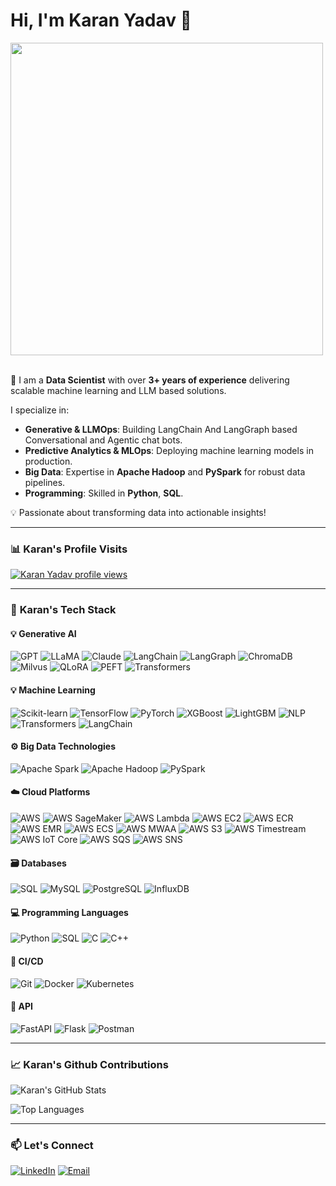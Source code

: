 # Hi, I'm Karan Yadav 👋

<img src="https://github.com/Anmol-Baranwal/Cool-GIFs-For-GitHub/assets/74038190/219bcc70-f5dc-466b-9a60-29653d8e8433" width="500">
<br><br>

🌟 I am a **Data Scientist** with over **3+ years of experience** delivering scalable machine learning and LLM based solutions.      
   
   I specialize in:  
  - **Generative & LLMOps**: Building LangChain And LangGraph based Conversational and Agentic chat bots. 
  - **Predictive Analytics & MLOps**: Deploying machine learning models in production.  
  - **Big Data**: Expertise in **Apache Hadoop** and **PySpark** for robust data pipelines.  
  - **Programming**: Skilled in **Python**, **SQL**.  

💡 Passionate about transforming data into actionable insights!  

---
### 📊 **Karan's Profile Visits**

[![Karan Yadav profile views](https://u8views.com/api/v1/github/profiles/76391007/views/day-week-month-total-count.svg)](https://u8views.com/github/karanyadav14)

---


### 🚀 **Karan's Tech Stack**

#### 💡 **Generative AI**
![GPT](https://img.shields.io/badge/GPT-8A2BE2?style=for-the-badge&logo=openai&logoColor=white)
![LLaMA](https://img.shields.io/badge/LLaMA-3C3C3C?style=for-the-badge&logo=meta&logoColor=white)
![Claude](https://img.shields.io/badge/Claude-9B59B6?style=for-the-badge&logo=anthropic&logoColor=white)
![LangChain](https://img.shields.io/badge/LangChain-009688?style=for-the-badge&logo=python&logoColor=white)
![LangGraph](https://img.shields.io/badge/LangGraph-607D8B?style=for-the-badge&logo=python&logoColor=white)
![ChromaDB](https://img.shields.io/badge/ChromaDB-1E88E5?style=for-the-badge&logo=postgresql&logoColor=white)
![Milvus](https://img.shields.io/badge/Milvus-5C6BC0?style=for-the-badge&logo=milvus&logoColor=white)
![QLoRA](https://img.shields.io/badge/QLoRA-4CAF50?style=for-the-badge&logo=nvidia&logoColor=white)
![PEFT](https://img.shields.io/badge/PEFT-F06292?style=for-the-badge&logo=pytorch&logoColor=white)
![Transformers](https://img.shields.io/badge/Transformers-2D3748?style=for-the-badge&logo=transformers&logoColor=white)


#### 💡 **Machine Learning**
![Scikit-learn](https://img.shields.io/badge/Scikit--learn-F7931E?style=for-the-badge&logo=scikit-learn&logoColor=white)
![TensorFlow](https://img.shields.io/badge/TensorFlow-FF6F00?style=for-the-badge&logo=tensorflow&logoColor=white)
![PyTorch](https://img.shields.io/badge/PyTorch-EE4C2C?style=for-the-badge&logo=pytorch&logoColor=white)
![XGBoost](https://img.shields.io/badge/XGBoost-FF9900?style=for-the-badge&logo=xgboost&logoColor=white)
![LightGBM](https://img.shields.io/badge/LightGBM-00D2FF?style=for-the-badge&logo=lightgbm&logoColor=white)
![NLP](https://img.shields.io/badge/NLP-7F5C2F?style=for-the-badge&logo=python&logoColor=white)
![Transformers](https://img.shields.io/badge/Transformers-2D3748?style=for-the-badge&logo=transformers&logoColor=white)
![LangChain](https://img.shields.io/badge/LangChain-009688?style=for-the-badge&logo=python&logoColor=white)

#### ⚙️ **Big Data Technologies**
![Apache Spark](https://img.shields.io/badge/Apache_Spark-E35B1D?style=for-the-badge&logo=apachespark&logoColor=white)
![Apache Hadoop](https://img.shields.io/badge/Apache_Hadoop-66CCFF?style=for-the-badge&logo=apachehadoop&logoColor=white)
![PySpark](https://img.shields.io/badge/PySpark-FF2D00?style=for-the-badge&logo=apachepyspark&logoColor=white)

#### ☁️ **Cloud Platforms**
![AWS](https://img.shields.io/badge/AWS-232F3E?style=for-the-badge&logo=amazonaws&logoColor=white)
![AWS SageMaker](https://img.shields.io/badge/AWS_SageMaker-FF9900?style=for-the-badge&logo=amazonaws&logoColor=white)
![AWS Lambda](https://img.shields.io/badge/AWS_Lambda-4B1F23?style=for-the-badge&logo=aws&logoColor=white)
![AWS EC2](https://img.shields.io/badge/AWS_EC2-FF9900?style=for-the-badge&logo=aws&logoColor=white)
![AWS ECR](https://img.shields.io/badge/AWS_ECR-FF6F00?style=for-the-badge&logo=amazonaws&logoColor=white)
![AWS EMR](https://img.shields.io/badge/AWS_EMR-FF9900?style=for-the-badge&logo=aws&logoColor=white)
![AWS ECS](https://img.shields.io/badge/AWS_ECS-FF9900?style=for-the-badge&logo=amazonaws&logoColor=white)
![AWS MWAA](https://img.shields.io/badge/AWS_MWAA-FF9900?style=for-the-badge&logo=aws&logoColor=white)
![AWS S3](https://img.shields.io/badge/AWS_S3-569A31?style=for-the-badge&logo=amazonaws&logoColor=white)
![AWS Timestream](https://img.shields.io/badge/AWS_Timestream-FF9900?style=for-the-badge&logo=amazonaws&logoColor=white)
![AWS IoT Core](https://img.shields.io/badge/AWS_IoT_Core-FF9900?style=for-the-badge&logo=amazonaws&logoColor=white)
![AWS SQS](https://img.shields.io/badge/AWS_SQS-FF9900?style=for-the-badge&logo=amazonaws&logoColor=white)
![AWS SNS](https://img.shields.io/badge/AWS_SNS-FF9900?style=for-the-badge&logo=amazonaws&logoColor=white)

#### 🗃️ **Databases**
![SQL](https://img.shields.io/badge/SQL-4479A1?style=for-the-badge&logo=postgresql&logoColor=white)
![MySQL](https://img.shields.io/badge/MySQL-4479A1?style=for-the-badge&logo=mysql&logoColor=white)
![PostgreSQL](https://img.shields.io/badge/PostgreSQL-336791?style=for-the-badge&logo=postgresql&logoColor=white)
![InfluxDB](https://img.shields.io/badge/InfluxDB-22A7F0?style=for-the-badge&logo=influxdb&logoColor=white)

#### 💻 **Programming Languages**
![Python](https://img.shields.io/badge/Python-3776AB?style=for-the-badge&logo=python&logoColor=white)
![SQL](https://img.shields.io/badge/SQL-4479A1?style=for-the-badge&logo=postgresql&logoColor=white)
![C](https://img.shields.io/badge/C-A8B9CC?style=for-the-badge&logo=c&logoColor=white)
![C++](https://img.shields.io/badge/C%2B%2B-00599C?style=for-the-badge&logo=c%2B%2B&logoColor=white)


#### 🔧 **CI/CD**
![Git](https://img.shields.io/badge/Git-F05032?style=for-the-badge&logo=git&logoColor=white)
![Docker](https://img.shields.io/badge/Docker-2496ED?style=for-the-badge&logo=docker&logoColor=white)
![Kubernetes](https://img.shields.io/badge/Kubernetes-326CE5?style=for-the-badge&logo=kubernetes&logoColor=white)

#### 🔌 **API**
![FastAPI](https://img.shields.io/badge/FastAPI-009688?style=for-the-badge&logo=fastapi&logoColor=white)
![Flask](https://img.shields.io/badge/Flask-000000?style=for-the-badge&logo=flask&logoColor=white)
![Postman](https://img.shields.io/badge/Postman-FF6C37?style=for-the-badge&logo=postman&logoColor=white)


---

### 📈 **Karan's  Github Contributions**

![Karan's GitHub Stats](https://github-readme-stats.vercel.app/api?username=karanyadav14&show_icons=true&theme=radical)

![Top Languages](https://github-readme-stats.vercel.app/api/top-langs/?username=karanyadav14&layout=compact&theme=radical)



---

### 📫 **Let's Connect**
[![LinkedIn](https://img.shields.io/badge/LinkedIn-0077B5?style=for-the-badge&logo=linkedin&logoColor=white)](https://www.linkedin.com/in/karanyadav14) [![Email](https://img.shields.io/badge/Email-DB4437?style=for-the-badge&logo=gmail&logoColor=white)](mailto:karanyadav.career@gmail.com)


